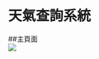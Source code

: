 # 天氣查詢系統
##主頁面<br>
![](https://github.com/z60604z60604/Portfolio/blob/master/gui/img/%E5%9C%96%E7%89%871.png)
